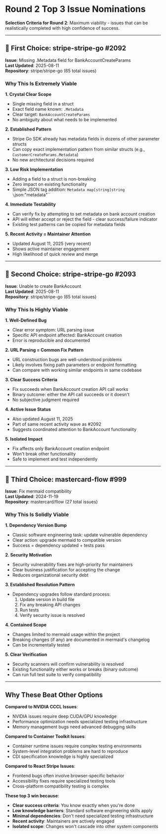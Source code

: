 # Round 2 Top 3 Issue Nominations

**Selection Criteria for Round 2**: Maximum viability - issues that can be realistically completed with high confidence of success.

---

## 🥇 First Choice: stripe-stripe-go #2092
**Issue**: Missing .Metadata field for BankAccountCreateParams  
**Last Updated**: 2025-08-11  
**Repository**: stripe/stripe-go (65 total issues)

### Why This Is Extremely Viable

**1. Crystal Clear Scope**
- Single missing field in a struct
- Exact field name known: `.Metadata`
- Clear target: `BankAccountCreateParams`
- No ambiguity about what needs to be implemented

**2. Established Pattern**
- Stripe Go SDK already has metadata fields in dozens of other parameter structs
- Can copy exact implementation pattern from similar structs (e.g., `CustomerCreateParams.Metadata`)
- No new architectural decisions required

**3. Low Risk Implementation**
- Adding a field to a struct is non-breaking
- Zero impact on existing functionality
- Simple JSON tag addition: `Metadata map[string]string \`json:"metadata"\``

**4. Immediate Testability**
- Can verify fix by attempting to set metadata on bank account creation
- API will either accept or reject the field - clear success/failure indicator
- Existing test patterns can be copied for metadata fields

**5. Recent Activity = Maintainer Attention**
- Updated August 11, 2025 (very recent)
- Shows active maintainer engagement
- High likelihood of quick review and merge

---

## 🥈 Second Choice: stripe-stripe-go #2093
**Issue**: Unable to create BankAccount  
**Last Updated**: 2025-08-11  
**Repository**: stripe/stripe-go (65 total issues)

### Why This Is Highly Viable

**1. Well-Defined Bug**
- Clear error symptom: URL parsing issue
- Specific API endpoint affected: BankAccount creation
- Error is reproducible and documented

**2. URL Parsing = Common Fix Pattern**
- URL construction bugs are well-understood problems
- Likely involves fixing path parameters or endpoint formatting
- Can compare with working similar endpoints in same codebase

**3. Clear Success Criteria**
- Fix succeeds when BankAccount creation API call works
- Binary outcome: either the API call succeeds or it doesn't
- No subjective judgment required

**4. Active Issue Status**
- Also updated August 11, 2025
- Part of same recent activity wave as #2092
- Suggests coordinated attention to BankAccount functionality

**5. Isolated Impact**
- Fix affects only BankAccount creation endpoint
- Won't break other functionality
- Safe to implement and test independently

---

## 🥉 Third Choice: mastercard-flow #999
**Issue**: Fix mermaid compatibility  
**Last Updated**: 2024-11-19  
**Repository**: mastercard/flow (27 total issues)

### Why This Is Solidly Viable

**1. Dependency Version Bump**
- Classic software engineering task: update vulnerable dependency
- Clear action: upgrade mermaid to compatible version
- Success = dependency updated + tests pass

**2. Security Motivation**
- Security vulnerability fixes are high-priority for maintainers
- Clear business justification for accepting the change
- Reduces organizational security debt

**3. Established Resolution Pattern**
- Dependency upgrades follow standard process:
  1. Update version in build file
  2. Fix any breaking API changes
  3. Run tests
  4. Verify security issue is resolved

**4. Contained Scope**
- Changes limited to mermaid usage within the project
- Breaking changes (if any) are documented in mermaid's changelog
- Can be incrementally tested

**5. Clear Verification**
- Security scanners will confirm vulnerability is resolved
- Existing functionality either works or breaks (binary outcome)
- Can run full test suite to verify compatibility

---

## Why These Beat Other Options

**Compared to NVIDIA CCCL Issues**:
- NVIDIA issues require deep CUDA/GPU knowledge
- Performance optimization needs specialized testing infrastructure
- Memory management bugs need advanced debugging skills

**Compared to Container Toolkit Issues**:
- Container runtime issues require complex testing environments
- System-level integration problems are hard to reproduce
- CDI specification knowledge is highly specialized

**Compared to React Stripe Issues**:
- Frontend bugs often involve browser-specific behavior
- Accessibility fixes require specialized testing tools
- Cross-platform compatibility testing is complex

**These top 3 win because**:
- **Clear success criteria**: You know exactly when you're done
- **Low knowledge barriers**: Standard software engineering skills apply
- **Minimal dependencies**: Don't need specialized testing infrastructure
- **Recent activity**: Maintainers are actively engaged
- **Isolated scope**: Changes won't cascade into other system components